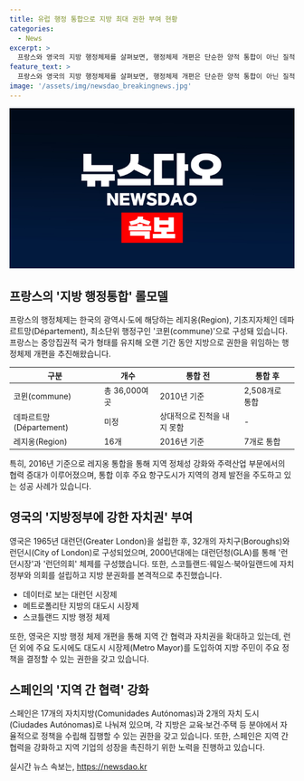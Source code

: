 ```yaml
---
title: 유럽 행정 통합으로 지방 최대 권한 부여 현황
categories:
  - News
excerpt: >
  프랑스와 영국의 지방 행정체제를 살펴보면, 행정체제 개편은 단순한 양적 통합이 아닌 질적인 변화가 필요하다. 프랑스는 지역 행정체계를 세분화하고 각 단계에서 자치권을 부여하는 방식으로 효율적인 행정을 이끌었다. 또한, 영국은 지방 행정 분권화를 통해 지방 자치권을 강화하고, 대도시 시장제를 통해 행정 효율성을 높이는 노력을 기울이고 있다. 스페인은 행정 체계 개편보다는 지역 간 협력을 강화하는 방식으로 행정 효율성을 향상시키고 있는데, 이러한 방식은 현재로서는 구체적 결과를 이루지 못하고 있다.
feature_text: >
  프랑스와 영국의 지방 행정체제를 살펴보면, 행정체제 개편은 단순한 양적 통합이 아닌 질적인 변화가 필요하다. 프랑스는 지역 행정체계를 세분화하고 각 단계에서 자치권을 부여하는 방식으로 효율적인 행정을 이끌었다. 또한, 영국은 지방 행정 분권화를 통해 지방 자치권을 강화하고, 대도시 시장제를 통해 행정 효율성을 높이는 노력을 기울이고 있다. 스페인은 행정 체계 개편보다는 지역 간 협력을 강화하는 방식으로 행정 효율성을 향상시키고 있는데, 이러한 방식은 현재로서는 구체적 결과를 이루지 못하고 있다.
image: '/assets/img/newsdao_breakingnews.jpg'
---
```


<p><img src="/assets/img/newsdao_breakingnews.jpg" alt="ranknews 속보" /></p>

<h2 data-ke-size="size26">프랑스의 '지방 행정통합' 롤모델</h2>

<p data-ke-size="size16">프랑스의 행정체제는 한국의 광역시·도에 해당하는 레지옹(Region), 기초지자체인 데파르트망(Département), 최소단위 행정구인 '코뮌(commune)'으로 구성돼 있습니다. 프랑스는 중앙집권적 국가 형태를 유지해 오랜 기간 동안 지방으로 권한을 위임하는 행정체제 개편을 추진해왔습니다.</p>

<table>
<thead>
<tr>
<th>구분</th>
<th>개수</th>
<th>통합 전</th>
<th>통합 후</th>
</tr>
</thead>
<tbody>
<tr>
<td>코뮌(commune)</td>
<td>총 36,000여 곳</td>
<td>2010년 기준</td>
<td>2,508개로 통합</td>
</tr>
<tr>
<td>데파르트망(Département)</td>
<td>미정</td>
<td>상대적으로 진척을 내지 못함</td>
<td>-</td>
</tr>
<tr>
<td>레지옹(Region)</td>
<td>16개</td>
<td>2016년 기준</td>
<td>7개로 통합</td>
</tr>
</tbody>
</table>

<p data-ke-size="size16">특히, 2016년 기준으로 레지옹 통합을 통해 지역 정체성 강화와 주력산업 부문에서의 협력 증대가 이루어졌으며, 통합 이후 주요 항구도시가 지역의 경제 발전을 주도하고 있는 성공 사례가 있습니다.</p>

<h2 data-ke-size="size26">영국의 '지방정부에 강한 자치권' 부여</h2>

<p data-ke-size="size16">영국은 1965년 대런던(Greater London)을 설립한 후, 32개의 자치구(Boroughs)와 런던시(City of London)로 구성되었으며, 2000년대에는 대런던청(GLA)를 통해 '런던시장'과 '런던의회' 체제를 구성했습니다. 또한, 스코틀랜드·웨일스·북아일랜드에 자치정부와 의회를 설립하고 지방 분권화를 본격적으로 추진했습니다.</p>

<ul>
<li>데이터로 보는 대런던 시장제</li>
<li>메트로폴리탄 지방의 대도시 시장제</li>
<li>스코틀랜드 지방 행정 체제</li>
</ul>

<p data-ke-size="size16">또한, 영국은 지방 행정 체제 개편을 통해 지역 간 협력과 자치권을 확대하고 있는데, 런던 외에 주요 도시에도 대도시 시장제(Metro Mayor)를 도입하여 지방 주민이 주요 정책을 결정할 수 있는 권한을 갖고 있습니다.</p>

<h2 data-ke-size="size26">스페인의 '지역 간 협력' 강화</h2>

<p data-ke-size="size16">스페인은 17개의 자치지방(Comunidades Autónomas)과 2개의 자치 도시(Ciudades Autónomas)로 나눠져 있으며, 각 지방은 교육·보건·주택 등 분야에서 자율적으로 정책을 수립해 집행할 수 있는 권한을 갖고 있습니다. 또한, 스페인은 지역 간 협력을 강화하고 지역 기업의 성장을 촉진하기 위한 노력을 진행하고 있습니다.</p>
실시간 뉴스 속보는, <a href="https://newsdao.kr" rel="dofollow">https://newsdao.kr</a>


